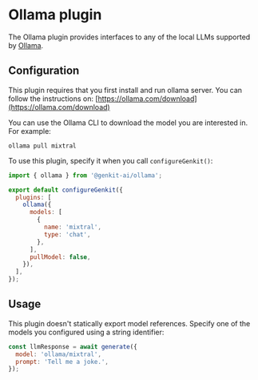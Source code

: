 # Ollama plugin

The Ollama plugin provides interfaces to any of the local LLMs supported by
[Ollama](https://ollama.com/).

## Configuration

This plugin requires that you first install and run ollama server. You can follow
the instructions on: [https://ollama.com/download](https://ollama.com/download)

You can use the Ollama CLI to download the model you are interested in. For
example:

```posix-terminal
ollama pull mixtral
```

To use this plugin, specify it when you call `configureGenkit()`:

```js
import { ollama } from '@genkit-ai/ollama';

export default configureGenkit({
  plugins: [
    ollama({
      models: [
        {
          name: 'mixtral',
          type: 'chat',
        },
      ],
      pullModel: false,
    }),
  ],
});
```

## Usage

This plugin doesn't statically export model references. Specify one of the
models you configured using a string identifier:

```js
const llmResponse = await generate({
  model: 'ollama/mixtral',
  prompt: 'Tell me a joke.',
});
```
